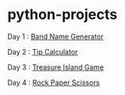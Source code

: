 # python-projects

Day 1 : [Band Name Generator](https://replit.com/@SaloniReddy/band-name-generator#band-name-generator.py)

Day 2 : [Tip Calculator]()

Day 3 : [Treasure Island Game](https://replit.com/@SaloniReddy/treasure-island-game#main.py)

Day 4 : [Rock Paper Scissors](https://replit.com/@SaloniReddy/rock-paper-scissors)
